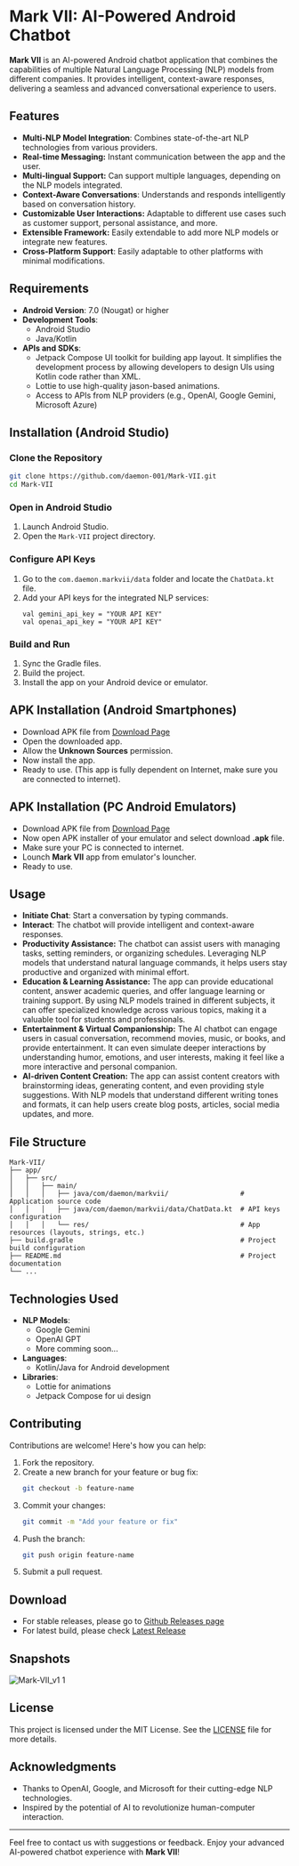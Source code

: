 # Mark VII: AI-Powered Android Chatbot

**Mark VII** is an AI-powered Android chatbot application that combines the capabilities of multiple Natural Language Processing (NLP) models from different companies. It provides intelligent, context-aware responses, delivering a seamless and advanced conversational experience to users.

## Features

- **Multi-NLP Model Integration**: Combines state-of-the-art NLP technologies from various providers.
- **Real-time Messaging:** Instant communication between the app and the user.
- **Multi-lingual Support:** Can support multiple languages, depending on the NLP models integrated.
- **Context-Aware Conversations**: Understands and responds intelligently based on conversation history.
- **Customizable User Interactions:** Adaptable to different use cases such as customer support, personal assistance, and more.
- **Extensible Framework:** Easily extendable to add more NLP models or integrate new features.
- **Cross-Platform Support**: Easily adaptable to other platforms with minimal modifications.

## Requirements

- **Android Version**: 7.0 (Nougat) or higher
- **Development Tools**:
  - Android Studio
  - Java/Kotlin
- **APIs and SDKs**:
  - Jetpack Compose UI toolkit for building app layout. It simplifies the development process by allowing developers to design UIs using Kotlin code rather than XML.
  - Lottie to use high-quality jason-based animations.
  - Access to APIs from NLP providers (e.g., OpenAI, Google Gemini, Microsoft Azure)

## Installation (Android Studio)

### Clone the Repository
```bash
git clone https://github.com/daemon-001/Mark-VII.git
cd Mark-VII
```

### Open in Android Studio
1. Launch Android Studio.
2. Open the `Mark-VII` project directory.

### Configure API Keys
1. Go to the `com.daemon.markvii/data` folder and locate the `ChatData.kt` file.
2. Add your API keys for the integrated NLP services:
   ```
   val gemini_api_key = "YOUR API KEY"
   val openai_api_key = "YOUR API KEY"
   ```

### Build and Run
1. Sync the Gradle files.
2. Build the project.
3. Install the app on your Android device or emulator.

## APK Installation (Android Smartphones)

- Download APK file from [Download Page](#download)
- Open the downloaded app.
- Allow the **Unknown Sources** permission.
- Now install the app.
- Ready to use. (This app is fully dependent on Internet, make sure you are connected to internet).


## APK Installation (PC Android Emulators)

- Download APK file from [Download Page](#download)
- Now open APK installer of your emulator and select download **.apk** file.
- Make sure your PC is connected to internet.
- Lounch **Mark VII** app from emulator's louncher.
- Ready to use.

## Usage

- **Initiate Chat**: Start a conversation by typing commands.
- **Interact**: The chatbot will provide intelligent and context-aware responses.
- **Productivity Assistance:** The chatbot can assist users with managing tasks, setting reminders, or organizing schedules. Leveraging NLP models that understand natural language commands, it helps users stay productive and organized with minimal effort.
- **Education & Learning Assistance:** The app can provide educational content, answer academic queries, and offer language learning or training support. By using NLP models trained in different subjects, it can offer specialized knowledge across various topics, making it a valuable tool for students and professionals.
- **Entertainment & Virtual Companionship:** The AI chatbot can engage users in casual conversation, recommend movies, music, or books, and provide entertainment. It can even simulate deeper interactions by understanding humor, emotions, and user interests, making it feel like a more interactive and personal companion.
- **AI-driven Content Creation:** The app can assist content creators with brainstorming ideas, generating content, and even providing style suggestions. With NLP models that understand different writing tones and formats, it can help users create blog posts, articles, social media updates, and more.


## File Structure

```plaintext
Mark-VII/
├── app/
│   ├── src/
│   │   ├── main/
│   │   │   ├── java/com/daemon/markvii/                  # Application source code
│   │   │   ├── java/com/daemon/markvii/data/ChatData.kt  # API keys configuration
│   │   │   └── res/                                      # App resources (layouts, strings, etc.)
├── build.gradle                                          # Project build configuration
├── README.md                                             # Project documentation
└── ...
```

## Technologies Used

- **NLP Models**:
  - Google Gemini
  - OpenAI GPT
  - More comming soon...
- **Languages**:
  - Kotlin/Java for Android development
- **Libraries**:
  - Lottie for animations
  - Jetpack Compose for ui design

## Contributing

Contributions are welcome! Here's how you can help:

1. Fork the repository.
2. Create a new branch for your feature or bug fix:
   ```bash
   git checkout -b feature-name
   ```
3. Commit your changes:
   ```bash
   git commit -m "Add your feature or fix"
   ```
4. Push the branch:
   ```bash
   git push origin feature-name
   ```
5. Submit a pull request.

## Download

* For stable releases, please go to [Github Releases page](https://github.com/daemon-001/Mark-VII/releases)
* For latest build, please check [Latest Release](https://github.com/daemon-001/Mark-VII/releases/latest)

## Snapshots
![Mark-VII_v1 1](https://github.com/user-attachments/assets/5ef5e209-fb29-47e3-b8b1-0bd9999a3ea9)

## License

This project is licensed under the MIT License. See the [LICENSE](LICENSE) file for more details.

## Acknowledgments

- Thanks to OpenAI, Google, and Microsoft for their cutting-edge NLP technologies.
- Inspired by the potential of AI to revolutionize human-computer interaction.

---

Feel free to contact us with suggestions or feedback. Enjoy your advanced AI-powered chatbot experience with **Mark VII**! 

